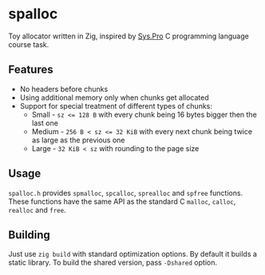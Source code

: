 # spalloc

Toy allocator written in Zig, inspired by [Sys.Pro](https://sys.pro/) C programming language course task.

## Features
- No headers before chunks
- Using additional memory only when chunks get allocated
- Support for special treatment of different types of chunks:
  - Small - `sz <= 128 B` with every chunk being 16 bytes bigger then the last one
  - Medium - `256 B < sz <= 32 KiB` with every next chunk being twice as large as the previous one
  - Large - `32 KiB < sz` with rounding to the page size

## Usage
`spalloc.h` provides `spmalloc`, `spcalloc`, `sprealloc` and `spfree` functions. These functions have the same API as the standard C `malloc`, `calloc`, `realloc` and `free`.

## Building
Just use `zig build` with standard optimization options. By default it builds a static library.
To build the shared version, pass `-Dshared` option.
